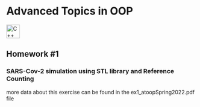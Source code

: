 # Advanced Topics in OOP
<p align="left">
  <a href="https://docs.microsoft.com/en-us/cpp/?view=msvc-170" target="_blank" rel="noreferrer">
    <img src="https://upload.wikimedia.org/wikipedia/commons/1/18/ISO_C%2B%2B_Logo.svg" width="36" height="36" alt="C++" />
  </a>
</p>

## Homework #1
### SARS-Cov-2 simulation using STL library and Reference Counting
more data about this exercise can be found in the ex1_atoopSpring2022.pdf file
